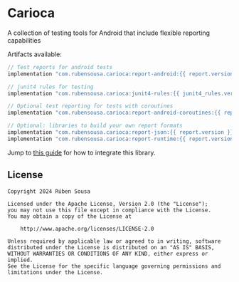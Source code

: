 # Carioca

A collection of testing tools for Android that include flexible reporting capabilities

Artifacts available:


```groovy
// Test reports for android tests
implementation "com.rubensousa.carioca:report-android:{{ report.version }}"

// junit4 rules for testing
implementation "com.rubensousa.carioca:junit4-rules:{{ junit4_rules.version }}"

// Optional test reporting for tests with coroutines
implementation "com.rubensousa.carioca:report-android-coroutines:{{ report.version }}"

// Optional: libraries to build your own report formats
implementation "com.rubensousa.carioca:report-json:{{ report.version }}"
implementation "com.rubensousa.carioca:report-runtime:{{ report.version }}"
```

Jump to [this guide](test-reports-android.md) for how to integrate this library.


## License

    Copyright 2024 Rúben Sousa
    
    Licensed under the Apache License, Version 2.0 (the "License");
    you may not use this file except in compliance with the License.
    You may obtain a copy of the License at
    
        http://www.apache.org/licenses/LICENSE-2.0
    
    Unless required by applicable law or agreed to in writing, software
    distributed under the License is distributed on an "AS IS" BASIS,
    WITHOUT WARRANTIES OR CONDITIONS OF ANY KIND, either express or implied.
    See the License for the specific language governing permissions and
    limitations under the License.
